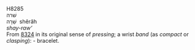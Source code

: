 <body>
  <p>H8285<br>  שׁרה  <br> שֵׁרָה  ‎  shêrâh  <br><i>shay-raw‘ </i><br>From <a href="h8324.htm">8324</a> in its original sense of <i>pressing</i>; a wrist <i>band</i> (as <i>compact</i> or <i>clasping</i>): - bracelet.<br></p>
 </body>